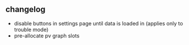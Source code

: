 ## changelog
- disable buttons in settings page until data is loaded in (applies only to trouble mode)
- pre-allocate pv graph slots